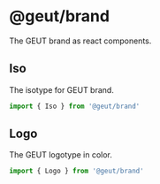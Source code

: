 # @geut/brand

The GEUT brand as react components.

## Iso

The isotype for GEUT brand.

```js
import { Iso } from '@geut/brand'

```

## Logo

The GEUT logotype in color.

```js
import { Logo } from '@geut/brand'

```
